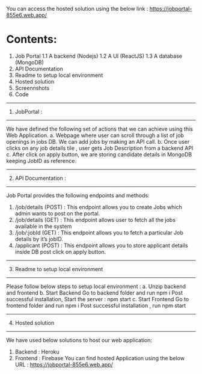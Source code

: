 You can access the hosted solution using the below link :
https://jobportal-855e6.web.app/

Contents: 
===================================================================================
1.	Job Portal 
        1.1	A backend (Nodejs) 
        1.2	A UI (ReactJS)
        1.3	A database (MongoDB)
2.	API Documentation 
3.	Readme to setup local environment 
4.	Hosted solution
5.	Screennshots
6.	Code

-----------------------------------------------------------------------------------
1.	JobPortal : 
-----------------------------------------------------------------------------------
We have defined the following set of actions that we can achieve using this Web Application.
a.	Webpage where user can scroll through a list of job openings in jobs DB. We can add jobs by making an API call.
b.	Once user clicks on any job details tile , user gets Job Description from a backend API 
c.	After click on apply button, we are storing candidate details in MongoDB keeping JobID as reference. 

-----------------------------------------------------------------------------------
2.	API Documentation : 
-----------------------------------------------------------------------------------
Job Portal provides the following endpoints and methods:
1.	/job/details (POST) : This endpoint allows you to create Jobs which admin wants to post on the portal.
2.	/job/details (GET)  : This endpoint allows user to fetch all the jobs available in the system
3.	/job/:jobId   (GET) : This endpoint allows you to fetch a particular Job details by it’s jobID.
4.	/applicant    (POST) : This endpoint allows you to store applicant details inside DB post click on apply button.

-----------------------------------------------------------------------------------
3.	Readme to setup local environment
-----------------------------------------------------------------------------------
Please follow below steps to setup local environment : 
a.	Unzip backend and frontend 
b.	Start Backend 
    Go to backend folder and run npm i
    Post successful installation, Start the server : npm start 
c.	Start Frontend
    Go to frontend folder and run npm i
    Post successful installation , run  npm start 
    
-----------------------------------------------------------------------------------
4.	Hosted solution
-----------------------------------------------------------------------------------
We have used below solutions to host our web application:
1.	Backend : Heroku 
2.	Frontend : Firebase 
You can find hosted Application using the below URL : 
https://jobportal-855e6.web.app/




